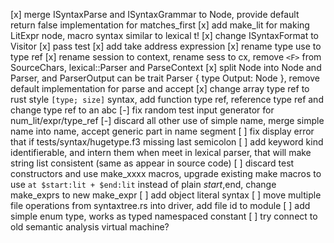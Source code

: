 
[x] merge ISyntaxParse and ISyntaxGrammar to Node, provide default return false implementation for matches_first
[x] add make_lit for making LitExpr node, macro syntax similar to lexical t!
[x] change ISyntaxFormat to Visitor
[x] pass test
[x] add take address expression
[x] rename type use to type ref
[x] rename session to context, rename sess to cx, remove `<F>` from SourceChars, lexical::Parser and ParseContext
[x] split Node into Node and Parser, and ParserOutput can be trait Parser { type Output: Node }, remove default implementation for parse and accept
[x] change array type ref to rust style `[type; size]` syntax, add function type ref, reference type ref and change type ref to an abc
[-] fix random test input generator for num_lit/expr/type_ref
[-] discard all other use of simple name, merge simple name into name, accept generic part in name segment
[ ] fix display error that if tests/syntax/hugetype.f3 missing last semicolon
[ ] add keyword kind identifierable, and intern them when meet in lexical parser, that will make string list consistent (same as appear in source code)
[ ] discard test constructors and use make_xxxx macros, upgrade existing make macros to use `at $start:lit + $end:lit` instead of plain $start,$end, change make_exprs to new make_expr
[ ] add object literal syntax
[ ] move multiple file operations from syntaxtree.rs into driver, add file id to module
[ ] add simple enum type, works as typed namespaced constant
[ ] try connect to old semantic analysis virtual machine?

